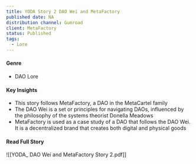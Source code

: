 ```yaml
---
title: YODA Story 2 DAO Wei and MetaFactory
published date: NA
distribution channel: Gumroad
client: MetaFactory
status: Published
tags:
  - Lore
---
```

#### Genre

- DAO Lore
#### Key Insights

- This story follows MetaFactory, a DAO in the MetaCartel family
- The DAO Wei is a set or principles for navigating DAOs, influenced by the philosophy of the systems theorist Donella Meadows
- MetaFactory is used as a case study of a DAO that follows the DAO Wei. It is a decentralized brand that creates both digital and physical goods

#### Read Full Story

![[YODA_ DAO Wei and MetaFactory Story 2.pdf]]